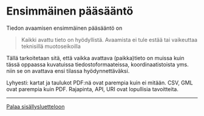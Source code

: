 # Ensimmäinen pääsääntö

Tiedon avaamisen ensimmäinen pääsääntö on 

> Kaikki avattu tieto on hyödyllistä. Avaamista ei tule estää tai vaikeuttaa teknisillä muotoseikoilla

Tällä tarkoitetaan sitä, että vaikka avattava (paikka)tieto on muissa kuin tässä oppaassa kuvatuissa tiedostoformaateissa, koordinaatistoista yms. niin se on avattava ensi tilassa hyödynnettäväksi. 

Lyhyesti: kartat ja taulukot PDF:nä ovat parempia kuin ei mitään. CSV, GML ovat parempia kuin PDF. Rajapinta, API, URI ovat lopullisia tavoitteita.

-----
[Palaa sisällysluetteloon](Sisällysluettelo.md)


